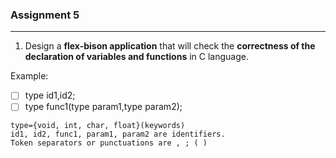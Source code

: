 ### Assignment 5
---
1. Design a **flex-bison application** that will check the **correctness of the declaration of variables and functions** in C language.


Example:
- [ ] type id1,id2;
- [ ] type func1(type param1,type param2);
```
type={void, int, char, float}(keywords)
id1, id2, func1, param1, param2 are identifiers.
Token separators or punctuations are , ; ( )
```
